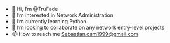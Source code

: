 - 👋 Hi, I’m @TruFade
- 👀 I’m interested in Network Administration
- 🌱 I’m currently learning Python
- 💞️ I’m looking to collaborate on any network entry-level projects
- 📫 How to reach me Sebastian.cam1999@gmail.com

<!---
TruFade/TruFade is a ✨ special ✨ repository because its `README.md` (this file) appears on your GitHub profile.
You can click the Preview link to take a look at your changes.
--->
